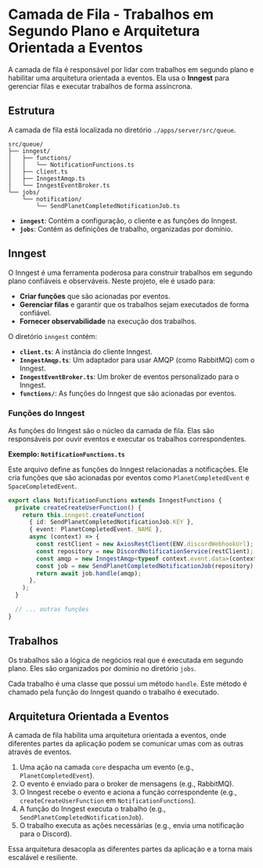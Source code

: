 # Camada de Fila - Trabalhos em Segundo Plano e Arquitetura Orientada a Eventos

A camada de fila é responsável por lidar com trabalhos em segundo plano e habilitar uma arquitetura orientada a eventos. Ela usa o **Inngest** para gerenciar filas e executar trabalhos de forma assíncrona.

## Estrutura

A camada de fila está localizada no diretório `./apps/server/src/queue`.

```
src/queue/
├── inngest/
│   ├── functions/
│   │   └── NotificationFunctions.ts
│   ├── client.ts
│   ├── InngestAmqp.ts
│   └── InngestEventBroker.ts
└── jobs/
    └── notification/
        └── SendPlanetCompletedNotificationJob.ts
```

- **`inngest`**: Contém a configuração, o cliente e as funções do Inngest.
- **`jobs`**: Contém as definições de trabalho, organizadas por domínio.

## Inngest

O Inngest é uma ferramenta poderosa para construir trabalhos em segundo plano confiáveis e observáveis. Neste projeto, ele é usado para:

- **Criar funções** que são acionadas por eventos.
- **Gerenciar filas** e garantir que os trabalhos sejam executados de forma confiável.
- **Fornecer observabilidade** na execução dos trabalhos.

O diretório `inngest` contém:

- **`client.ts`**: A instância do cliente Inngest.
- **`InngestAmqp.ts`**: Um adaptador para usar AMQP (como RabbitMQ) com o Inngest.
- **`InngestEventBroker.ts`**: Um broker de eventos personalizado para o Inngest.
- **`functions/`**: As funções do Inngest que são acionadas por eventos.

### Funções do Inngest

As funções do Inngest são o núcleo da camada de fila. Elas são responsáveis por ouvir eventos e executar os trabalhos correspondentes.

**Exemplo: `NotificationFunctions.ts`**

Este arquivo define as funções do Inngest relacionadas a notificações. Ele cria funções que são acionadas por eventos como `PlanetCompletedEvent` e `SpaceCompletedEvent`.

```typescript
export class NotificationFunctions extends InngestFunctions {
  private createCreateUserFunction() {
    return this.inngest.createFunction(
      { id: SendPlanetCompletedNotificationJob.KEY },
      { event: PlanetCompletedEvent._NAME },
      async (context) => {
        const restClient = new AxiosRestClient(ENV.discordWebhookUrl);
        const repository = new DiscordNotificationService(restClient);
        const amqp = new InngestAmqp<typeof context.event.data>(context);
        const job = new SendPlanetCompletedNotificationJob(repository);
        return await job.handle(amqp);
      },
    );
  }

  // ... outras funções
}
```

## Trabalhos

Os trabalhos são a lógica de negócios real que é executada em segundo plano. Eles são organizados por domínio no diretório `jobs`.

Cada trabalho é uma classe que possui um método `handle`. Este método é chamado pela função do Inngest quando o trabalho é executado.

## Arquitetura Orientada a Eventos

A camada de fila habilita uma arquitetura orientada a eventos, onde diferentes partes da aplicação podem se comunicar umas com as outras através de eventos.

1. Uma ação na camada `core` despacha um evento (e.g., `PlanetCompletedEvent`).
2. O evento é enviado para o broker de mensagens (e.g., RabbitMQ).
3. O Inngest recebe o evento e aciona a função correspondente (e.g., `createCreateUserFunction` em `NotificationFunctions`).
4. A função do Inngest executa o trabalho (e.g., `SendPlanetCompletedNotificationJob`).
5. O trabalho executa as ações necessárias (e.g., envia uma notificação para o Discord).

Essa arquitetura desacopla as diferentes partes da aplicação e a torna mais escalável e resiliente.